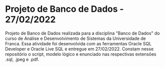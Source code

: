 # Projeto de Banco de Dados - 27/02/2022
Projeto de Banco de Dados realizada para a disciplina "Banco de Dados" do curso de Análise e Desenvolvimento de Sistemas da Universidade de Franca.
Essa atividade foi desenvolvida com as ferramentas Oracle SQL Developer e Oracle Live SQL e entregue em 27/02/2022.
Constam nesse repositório o script, modelo lógico e enunciado nas respectivas extensões .sql, .jpeg e .pdf.
